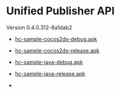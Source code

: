 # Unified Publisher API 

 Version 0.4.0.312-8a1dab2

* [hc-sample-cocos2dx-debug.apk](https://honeycomb-bucket.s3.amazonaws.com/hc-sample-cocos2dx-debug.apk?Expires=1442829913&AWSAccessKeyId=AKIAIGXRM4NA6YIFQINA&Signature=NKlhiF5VUWiqI52FVsuoz3se9oA%3D)

* [hc-sample-cocos2dx-release.apk](https://honeycomb-bucket.s3.amazonaws.com/hc-sample-cocos2dx-release.apk?Signature=zAWbPshHUdc7TwpB14NNTgfSfWk%3D&Expires=1442830097&AWSAccessKeyId=AKIAIGXRM4NA6YIFQINA)

* [hc-sample-java-debug.apk](https://honeycomb-bucket.s3.amazonaws.com/hc-sample-java-debug.apk?AWSAccessKeyId=AKIAIGXRM4NA6YIFQINA&Signature=hzDbtWeZzA0CDFg1rRk%2Bh7c1tQg%3D&Expires=1442830124)

* [hc-sample-java-release.apk](https://honeycomb-bucket.s3.amazonaws.com/hc-sample-java-release.apk?Signature=sSCywhcv1x%2FynUVV325ppwMOYyk%3D&AWSAccessKeyId=AKIAIGXRM4NA6YIFQINA&Expires=1442830150)

* 

